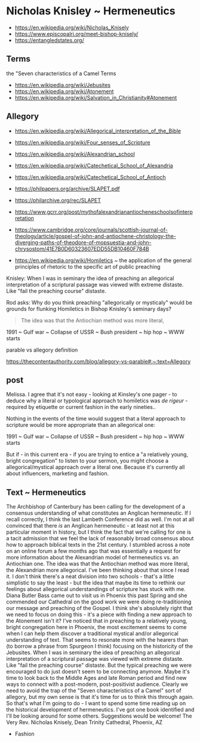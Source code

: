 # Nicholas Knisley ~ Hermeneutics

* https://en.wikipedia.org/wiki/Nicholas_Knisely
* https://www.episcopalri.org/meet-bishop-knisely/
* https://entangledstates.org/

## Terms

the "Seven characteristics of a Camel
Terms

* https://en.wikipedia.org/wiki/Jebusites
* https://en.wikipedia.org/wiki/Atonement
* https://en.wikipedia.org/wiki/Salvation_in_Christianity#Atonement


## Allegory

* https://en.wikipedia.org/wiki/Allegorical_interpretation_of_the_Bible
* https://en.wikipedia.org/wiki/Four_senses_of_Scripture
* https://en.wikipedia.org/wiki/Alexandrian_school
* https://en.wikipedia.org/wiki/Catechetical_School_of_Alexandria
* https://en.wikipedia.org/wiki/Catechetical_School_of_Antioch

* https://philpapers.org/archive/SLAPET.pdf
* https://philarchive.org/rec/SLAPET
* https://www.gcrr.org/post/mythofalexandrianantiocheneschoolsofinterpretation
* https://www.cambridge.org/core/journals/scottish-journal-of-theology/article/gospel-of-john-and-antiochene-christology-the-diverging-paths-of-theodore-of-mopsuestia-and-john-chrysostom/41E7B0D60323607EDD55DB10460F784B
* https://en.wikipedia.org/wiki/Homiletics ~ the application of the general principles of rhetoric to the specific art of public preaching

Knisley: When I was in seminary the idea of preaching an allegorical interpretation of a scriptural passage was viewed with extreme distaste. Like "fail the preaching course" distaste.

Rod asks:
Why do you think preaching "allegorically or mysticaly" would be grounds for flunking Homiletics in Bishop Knisley's seminary days?

>The idea was that the Antiochian method was more literal,

1991 ~ Gulf war ~ Collapse of USSR ~ Bush president ~ hip hop ~ WWW starts

parable vs allegory definition

https://thecontentauthority.com/blog/allegory-vs-parable#:~:text=Allegory


## post

Melissa. I agree that it's not easy - looking at Kinsley's one pager - to deduce why a literal or typological approach to homiletics was _de rigeur_ - required by etiquette or current fashion in the early nineties..

Nothing in the events of the time would suggest that a literal approach to scripture would be more appropriate than an allegorical one:

1991 ~ Gulf war ~ Collapse of USSR ~ Bush president ~ hip hop ~ WWW starts

But if - in this current era - if you are trying to entice a "a relatively young, bright congregation" to listen to your sermon, you might choose a allegorical/mystical approach over a literal one. Because it's currently all about influencers, marketing and fashion.


## Text ~ Hermeneutics
The Archbishop of Canterbury has been calling for the development of a consensus understanding of what constitutes an Anglican hermeneutic. If I recall correctly, I think the last Lambeth Conference did as well. I'm not at all convinced that there _is_ an Anglican hermeneutic - at least not at this particular moment in history, but I think the fact that we're calling for one is a tacit admission that we feel the lack of reasonably broad consensus about how to approach biblical texts in the 21st century.
I stumbled across a note on an online forum a few months ago that was essentially a request for more information about the Alexandrian model of hermeneutics vs. an Antiochian one. The idea was that the Antiochian method was more literal, the Alexandrian more allegorical. I've been thinking about that since I read it. I don't think there's a neat division into two schools - that's a little simplistic to say the least - but the idea that maybe its time to rethink our feelings about allegorical understandings of scripture has stuck with me.
Diana Butler Bass came out to visit us in Phoenix this past Spring and she commended our Cathedral on the good work we were doing re-traditioning our message and preaching of the Gospel. I think she's absolutely right that we need to focus on doing this - it's a piece with finding a new approach to the Atonement isn't it?
I've noticed that in preaching to a relatively young, bright congregation here in Phoenix, the most excitement seems to come when I can help them discover a traditional mystical and/or allegorical understanding of text. That seems to resonate more with the hearers than (to borrow a phrase from Spurgeon I think) focusing on the historicity of the Jebusites.
When I was in seminary the idea of preaching an allegorical interpretation of a scriptural passage was viewed with extreme distaste. Like "fail the preaching course" distaste. But the typical preaching we were encouraged to do just doesn't seem to be connecting anymore. Maybe it's time to look back to the Middle Ages and late Roman period and find new ways to connect with a post-modern, post-positivist audience. Clearly we need to avoid the trap of the "Seven characteristics of a Camel" sort of allegory, but my own sense is that it's time for us to think this through again.
So that's what I'm going to do - I want to spend some time reading up on the historical development of hermeneutics. I've got one book identified and I'll be looking around for some others. Suggestions would be welcome!
The Very Rev. Nicholas Knisely, Dean
Trinity Cathedral, Phoenix, AZ


* Fashion







